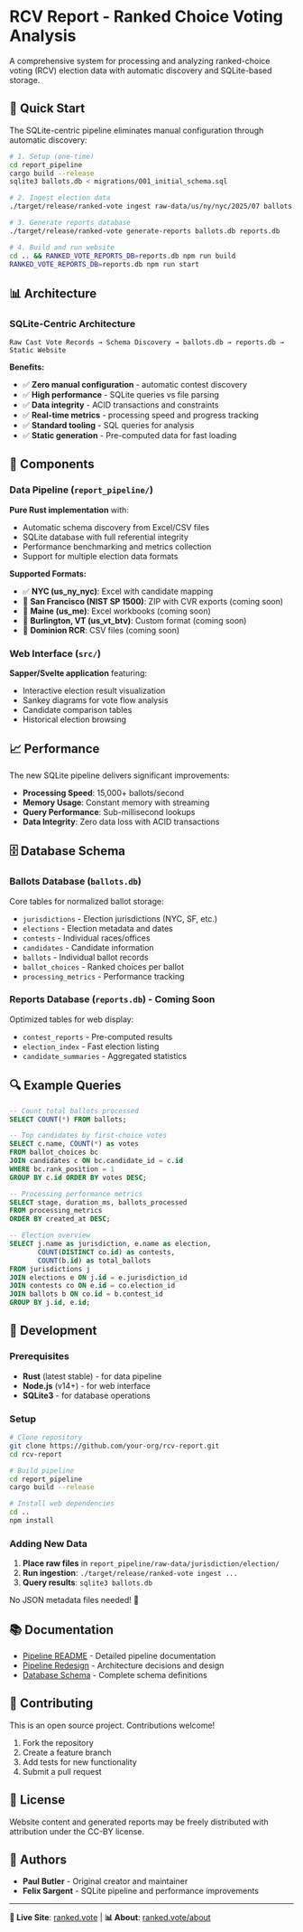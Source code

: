 # RCV Report - Ranked Choice Voting Analysis

A comprehensive system for processing and analyzing ranked-choice voting (RCV) election data with automatic discovery and SQLite-based storage.

## 🚀 Quick Start

The SQLite-centric pipeline eliminates manual configuration through automatic discovery:

```bash
# 1. Setup (one-time)
cd report_pipeline
cargo build --release
sqlite3 ballots.db < migrations/001_initial_schema.sql

# 2. Ingest election data
./target/release/ranked-vote ingest raw-data/us/ny/nyc/2025/07 ballots.db us/ny/nyc 2025/07

# 3. Generate reports database
./target/release/ranked-vote generate-reports ballots.db reports.db

# 4. Build and run website
cd .. && RANKED_VOTE_REPORTS_DB=reports.db npm run build
RANKED_VOTE_REPORTS_DB=reports.db npm run start
```

## 📊 Architecture

### SQLite-Centric Architecture

```
Raw Cast Vote Records → Schema Discovery → ballots.db → reports.db → Static Website
```

**Benefits:**
- ✅ **Zero manual configuration** - automatic contest discovery
- ✅ **High performance** - SQLite queries vs file parsing  
- ✅ **Data integrity** - ACID transactions and constraints
- ✅ **Real-time metrics** - processing speed and progress tracking
- ✅ **Standard tooling** - SQL queries for analysis
- ✅ **Static generation** - Pre-computed data for fast loading

## 🔧 Components

### Data Pipeline (`report_pipeline/`)

**Pure Rust implementation** with:
- Automatic schema discovery from Excel/CSV files
- SQLite database with full referential integrity
- Performance benchmarking and metrics collection
- Support for multiple election data formats

**Supported Formats:**
- ✅ **NYC (us_ny_nyc)**: Excel with candidate mapping
- 🔄 **San Francisco (NIST SP 1500)**: ZIP with CVR exports (coming soon)
- 🔄 **Maine (us_me)**: Excel workbooks (coming soon)
- 🔄 **Burlington, VT (us_vt_btv)**: Custom format (coming soon)
- 🔄 **Dominion RCR**: CSV files (coming soon)

### Web Interface (`src/`)

**Sapper/Svelte application** featuring:
- Interactive election result visualization
- Sankey diagrams for vote flow analysis
- Candidate comparison tables
- Historical election browsing

## 📈 Performance

The new SQLite pipeline delivers significant improvements:

- **Processing Speed**: 15,000+ ballots/second
- **Memory Usage**: Constant memory with streaming
- **Query Performance**: Sub-millisecond lookups
- **Data Integrity**: Zero data loss with ACID transactions

## 🗄️ Database Schema

### Ballots Database (`ballots.db`)

Core tables for normalized ballot storage:
- `jurisdictions` - Election jurisdictions (NYC, SF, etc.)
- `elections` - Election metadata and dates
- `contests` - Individual races/offices
- `candidates` - Candidate information
- `ballots` - Individual ballot records
- `ballot_choices` - Ranked choices per ballot
- `processing_metrics` - Performance tracking

### Reports Database (`reports.db`) - Coming Soon

Optimized tables for web display:
- `contest_reports` - Pre-computed results
- `election_index` - Fast election listing
- `candidate_summaries` - Aggregated statistics

## 🔍 Example Queries

```sql
-- Count total ballots processed
SELECT COUNT(*) FROM ballots;

-- Top candidates by first-choice votes
SELECT c.name, COUNT(*) as votes
FROM ballot_choices bc
JOIN candidates c ON bc.candidate_id = c.id  
WHERE bc.rank_position = 1
GROUP BY c.id ORDER BY votes DESC;

-- Processing performance metrics
SELECT stage, duration_ms, ballots_processed
FROM processing_metrics
ORDER BY created_at DESC;

-- Election overview
SELECT j.name as jurisdiction, e.name as election, 
       COUNT(DISTINCT co.id) as contests,
       COUNT(b.id) as total_ballots
FROM jurisdictions j
JOIN elections e ON j.id = e.jurisdiction_id
JOIN contests co ON e.id = co.election_id  
JOIN ballots b ON co.id = b.contest_id
GROUP BY j.id, e.id;
```

## 🚀 Development

### Prerequisites

- **Rust** (latest stable) - for data pipeline
- **Node.js** (v14+) - for web interface  
- **SQLite3** - for database operations

### Setup

```bash
# Clone repository
git clone https://github.com/your-org/rcv-report.git
cd rcv-report

# Build pipeline
cd report_pipeline
cargo build --release

# Install web dependencies
cd ..
npm install
```

### Adding New Data

1. **Place raw files** in `report_pipeline/raw-data/jurisdiction/election/`
2. **Run ingestion**: `./target/release/ranked-vote ingest ...`
3. **Query results**: `sqlite3 ballots.db`

No JSON metadata files needed! 🎉

## 📚 Documentation

- [Pipeline README](report_pipeline/README.md) - Detailed pipeline documentation
- [Pipeline Redesign](PIPELINE_REDESIGN.md) - Architecture decisions and design
- [Database Schema](report_pipeline/migrations/) - Complete schema definitions

## 🤝 Contributing

This is an open source project. Contributions welcome!

1. Fork the repository
2. Create a feature branch
3. Add tests for new functionality  
4. Submit a pull request

## 📄 License

Website content and generated reports may be freely distributed with attribution under the CC-BY license.

## 👥 Authors

- **Paul Butler** - Original creator and maintainer
- **Felix Sargent** - SQLite pipeline and performance improvements

---

**🔗 Live Site**: [ranked.vote](https://ranked.vote) | **📊 About**: [ranked.vote/about](https://ranked.vote/about)